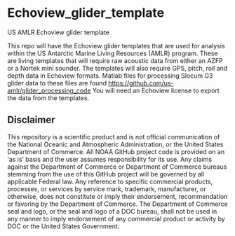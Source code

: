# Echoview_glider_template
US AMLR Echoview glider template

This repo will have the Echoview glider templates that are used for analysis within the US Antarctic Marine Living Resources (AMLR) program. 
These are living templates that will require raw acoustic data from either an AZFP or a Nortek mini sounder. 
The templates will also require GPS, pitch, roll and depth data in Echoview formats. Matlab files for processing Slocum G3 glider data to these files are found https://github.com/us-amlr/glider_processing_code
You will need an Echoview license to export the data from the templates.

## Disclaimer
This repository is a scientific product and is not official communication of the National Oceanic and Atmospheric Administration, or the United States Department of Commerce. All NOAA GitHub project code is provided on an ‘as is’ basis and the user assumes responsibility for its use. Any claims against the Department of Commerce or Department of Commerce bureaus stemming from the use of this GitHub project will be governed by all applicable Federal law. Any reference to specific commercial products, processes, or services by service mark, trademark, manufacturer, or otherwise, does not constitute or imply their endorsement, recommendation or favoring by the Department of Commerce. The Department of Commerce seal and logo, or the seal and logo of a DOC bureau, shall not be used in any manner to imply endorsement of any commercial product or activity by DOC or the United States Government.
